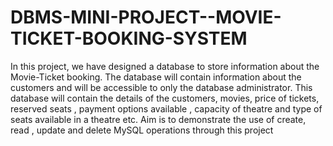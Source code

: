# DBMS-MINI-PROJECT--MOVIE-TICKET-BOOKING-SYSTEM
In this project, we have designed a database to store information about the Movie-Ticket booking. 
The database will contain information about the customers and will be accessible to only the database administrator.
This database will contain the details of the customers, movies, price of tickets, reserved seats ,
payment options available , capacity of theatre and type of seats available in a theatre etc.
Aim is to demonstrate the use of create, read , update and delete MySQL operations through this project
